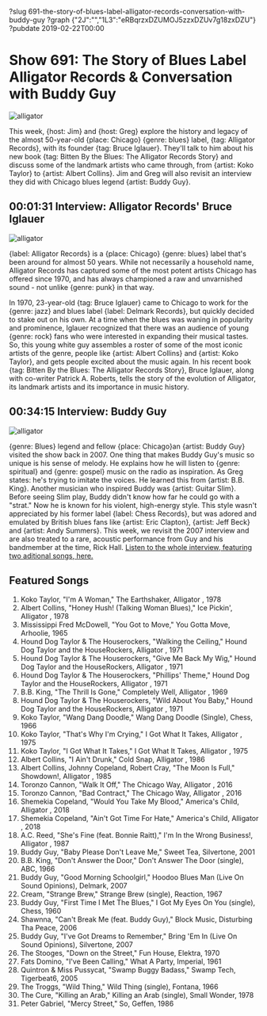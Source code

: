 ?slug 691-the-story-of-blues-label-alligator-records-conversation-with-buddy-guy
?graph {"2J":"","1L3":"eRBqrzxDZUMOJ5zzxDZUv7g18zxDZU"}
?pubdate 2019-02-22T00:00

# Show 691: The Story of Blues Label Alligator Records & Conversation with Buddy Guy

![alligator](//static.soundopinions.org/images/2019/alligator.jpeg)

This week, {host: Jim} and {host: Greg} explore the history and legacy of the almost 50-year-old {place: Chicago} {genre: blues} label, {tag: Alligator Records}, with its founder {tag: Bruce Iglauer}. They'll talk to him about his new book {tag: Bitten By the Blues: The Alligator Records Story} and discuss some of the landmark artists who came through, from {artist: Koko Taylor} to {artist: Albert Collins}. Jim and Greg will also revisit an interview they did with Chicago blues legend {artist: Buddy Guy}.


## 00:01:31 Interview: Alligator Records' Bruce Iglauer
![alligator](//static.soundopinions.org/assets/691/2J0.jpg)

{label: Alligator Records} is a {place: Chicago} {genre: blues} label that's been around for almost 50 years. While not necessarily a household name, Alligator Records has captured some of the most potent artists Chicago has offered since 1970, and has always championed a raw and unvarnished sound - not unlike {genre: punk} in that way.

In 1970, 23-year-old {tag: Bruce Iglauer} came to Chicago to work for the {genre: jazz} and blues label {label: Delmark Records}, but quickly decided to stake out on his own. At a time when the blues was waning in popularity and prominence, Iglauer recognized that there was an audience of young {genre: rock} fans who were interested in expanding their musical tastes. So, this young white guy assembles a roster of some of the most iconic artists of the genre, people like {artist: Albert Collins} and {artist: Koko Taylor}, and gets people excited about the music again. In his recent book {tag: Bitten By the Blues: The Alligator Records Story}, Bruce Iglauer, along with co-writer Patrick A. Roberts, tells the story of the evolution of Alligator, its landmark artists and its importance in music history. 


## 00:34:15 Interview: Buddy Guy
![alligator](//static.soundopinions.org/assets/691/1L30.jpg)

{genre: Blues} legend and fellow {place: Chicago}an {artist: Buddy Guy} visited the show back in 2007. 
One thing that makes Buddy Guy's music so unique is his sense of melody. He explains how he will listen to {genre: spiritual} and {genre: gospel} music on the radio as inspiration. As Greg states: he's trying to imitate the voices. He learned this from {artist: B.B. King}. Another musician who inspired Buddy was {artist: Guitar Slim}. Before seeing Slim play, Buddy didn't know how far he could go with a "strat." Now he is known for his violent, high-energy style. This style wasn't appreciated by his former label {label: Chess Records}, but was adored and emulated by British blues fans like {artist: Eric Clapton}, {artist: Jeff Beck} and {artist: Andy Summers}. This week, we revisit the 2007 interview and are also treated to a rare, acoustic performance from Guy and his bandmember at the time, Rick Hall. [Listen to the whole interview, featuring two aditional songs, here.](https://www.soundopinions.org/show/58/)


## Featured Songs
1. Koko Taylor, "I'm A Woman," The Earthshaker, Alligator , 1978
1. Albert Collins, "Honey Hush! (Talking Woman Blues)," Ice Pickin', Alligator , 1978
1. Mississippi Fred McDowell, "You Got to Move," You Gotta Move, Arhoolie, 1965
1. Hound Dog Taylor & The Houserockers, "Walking the Ceiling," Hound Dog Taylor and the HouseRockers, Alligator , 1971
1. Hound Dog Taylor & The Houserockers, "Give Me Back My Wig," Hound Dog Taylor and the HouseRockers, Alligator , 1971
1. Hound Dog Taylor & The Houserockers, "Phillips' Theme," Hound Dog Taylor and the HouseRockers, Alligator , 1971
1. B.B. King, "The Thrill Is Gone," Completely Well, Alligator , 1969
1. Hound Dog Taylor & The Houserockers, "Wild About You Baby," Hound Dog Taylor and the HouseRockers, Alligator , 1971
1. Koko Taylor, "Wang Dang Doodle," Wang Dang Doodle (Single), Chess, 1966
1. Koko Taylor, "That's Why I'm Crying," I Got What It Takes, Alligator , 1975
1. Koko Taylor, "I Got What It Takes," I Got What It Takes, Alligator , 1975
1. Albert Collins, "I Ain't Drunk," Cold Snap, Alligator , 1986
1. Albert Collins, Johnny Copeland, Robert Cray, "The Moon Is Full," Showdown!, Alligator , 1985
1. Toronzo Cannon, "Walk It Off," The Chicago Way, Alligator , 2016
1. Toronzo Cannon, "Bad Contract," The Chicago Way, Alligator , 2016
1. Shemekia Copeland, "Would You Take My Blood," America's Child, Alligator , 2018
1. Shemekia Copeland, "Ain't Got Time For Hate," America's Child, Alligator , 2018
1. A.C. Reed, "She's Fine (feat. Bonnie Raitt)," I'm In the Wrong Business!, Alligator , 1987
1. Buddy Guy, "Baby Please Don't Leave Me," Sweet Tea, Silvertone, 2001
1. B.B. King, "Don't Answer the Door," Don't Answer The Door (single), ABC, 1966
1. Buddy Guy, "Good Morning Schoolgirl," Hoodoo Blues Man (Live On Sound Opinions), Delmark, 2007
1. Cream, "Strange Brew," Strange Brew (single), Reaction, 1967
1. Buddy Guy, "First Time I Met The Blues," I Got My Eyes On You (single), Chess, 1960
1. Shawnna, "Can't Break Me (feat. Buddy Guy)," Block Music, Disturbing Tha Peace, 2006
1. Buddy Guy, "I've Got Dreams to Remember," Bring 'Em In (Live On Sound Opinions), Silvertone, 2007
1. The Stooges, "Down on the Street," Fun House, Elektra, 1970
1. Fats Domino, "I've Been Calling," What A Party, Imperial, 1961
1. Quintron & Miss Pussycat, "Swamp Buggy Badass," Swamp Tech, Tigerbeat6, 2005
1. The Troggs, "Wild Thing," Wild Thing (single), Fontana, 1966
1. The Cure, "Killing an Arab," Killing an Arab (single), Small Wonder, 1978
1. Peter Gabriel, "Mercy Street," So, Geffen, 1986